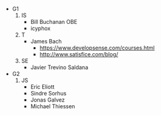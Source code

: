 - G1
    1. IS
        - Bill Buchanan OBE
        - icyphox
    2. T
        - James Bach
            - https://www.developsense.com/courses.html
            - http://www.satisfice.com/blog/
    3. SE
        - Javier Trevino Saldana
- G2
    1. JS
        - Eric Eliott
        - Sindre Sorhus
        - Jonas Galvez
        - Michael Thiessen
